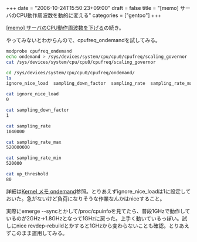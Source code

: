 +++
date = "2006-10-24T15:50:23+09:00"
draft = false
title = "[memo] サーバのCPU動作周波数を動的に変える"
categories = ["gentoo"]
+++

<a href="http://nobu666.com/2006/10/23/000415.html">[memo] サーバのCPU動作周波数を下げる</a>の続き。

やってみないとわからんので、cpufreq_ondemandを試してみる。

```bash
modprobe cpufreq_ondemand
echo ondemand > /sys/devices/system/cpu/cpu0/cpufreq/scaling_governor
cat /sys/devices/system/cpu/cpu0/cpufreq/scaling_governor

cd /sys/devices/system/cpu/cpu0/cpufreq/ondemand/
ls
ignore_nice_load  sampling_down_factor  sampling_rate  sampling_rate_max  sampling_rate_min  up_threshold

cat ignore_nice_load
0

cat sampling_down_factor
1

cat sampling_rate
1040000

cat sampling_rate_max
520000000

cat sampling_rate_min
520000

cat up_threshold
80
```

詳細は<a href="http://mowamowa.p.utmc.or.jp/~amedama/cgi-bin/wiki/wiki.cgi?page=Kernel+%A5%E1%A5%E2+ondemand" target="_blank">Kernel メモ ondemand</a>参照。とりあえずignore_nice_loadは1に設定しておいた。急がないけど負荷になりそうな作業なんかはniceすること。

実際にemerge --syncとかして/proc/cpuinfoを見てたら、普段1GHzで動作しているのが2GHz→1.8GHzとなって1GHzに戻った。上手く動いているっぽい。試しにnice revdep-rebuildとかすると1GHzから変わらないことも確認。とりあえずこのまま運用してみる。

